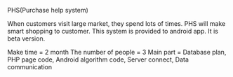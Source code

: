 PHS(Purchase help system)

When customers visit large market, they spend lots of times.
PHS will make smart shopping to customer. This system is provided to android app.
It is beta version.


Make time = 2 month
The number of people = 3
Main part = Database plan, PHP page code, Android algorithm code, Server connect, Data communication

